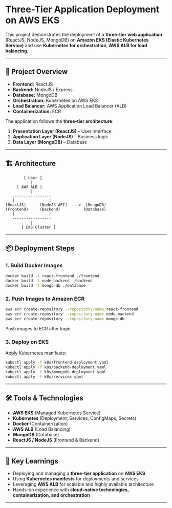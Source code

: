 # Three-Tier Application Deployment on AWS EKS


This project demonstrates the deployment of a **three-tier web application** (ReactJS, NodeJS, MongoDB) on **Amazon EKS (Elastic Kubernetes Service)** and use **Kubernetes for orchestration**, **AWS ALB for load balancing**.


---

## 🚀 Project Overview
- **Frontend:** ReactJS  
- **Backend:** NodeJS / Express  
- **Database:** MongoDB  
- **Orchestration:** Kubernetes on AWS EKS  
- **Load Balancer:** AWS Application Load Balancer (ALB)  
- **Containerization:** ECR  

The application follows the **three-tier architecture**:
1. **Presentation Layer (ReactJS)** – User interface  
2. **Application Layer (NodeJS)** – Business logic  
3. **Data Layer (MongoDB)** – Database  

---

## 🏗️ Architecture


```plaintext
        [ User ]
           |
     [ AWS ALB ]
           |
   -----------------
   |               |
[ReactJS]      [NodeJS API]  --->  [MongoDB]
(Frontend)     (Backend)          (Database)
   |               |
   -----------------
           |
       [ EKS Cluster ]
````

---

## 📦 Deployment Steps


### 1. Build Docker Images

```bash
docker build -t react-frontend ./frontend
docker build -t node-backend ./backend
docker build -t mongo-db ./database
```

### 2. Push Images to Amazon ECR

```bash
aws ecr create-repository --repository-name react-frontend
aws ecr create-repository --repository-name node-backend
aws ecr create-repository --repository-name mongo-db
```

Push images to ECR after login.

### 3. Deploy on EKS

Apply Kubernetes manifests:

```bash
kubectl apply -f k8s/frontend-deployment.yaml
kubectl apply -f k8s/backend-deployment.yaml
kubectl apply -f k8s/mongodb-deployment.yaml
kubectl apply -f k8s/services.yaml
```

---

## 🛠️ Tools & Technologies

* **AWS EKS** (Managed Kubernetes Service)
* **Kubernetes** (Deployment, Services, ConfigMaps, Secrets)
* **Docker** (Containerization)
* **AWS ALB** (Load Balancing)
* **MongoDB** (Database)
* **ReactJS / NodeJS** (Frontend & Backend)

---

## 🎯 Key Learnings

* Deploying and managing a **three-tier application** on **AWS EKS**
* Using **Kubernetes manifests** for deployments and services
* Leveraging **AWS ALB** for scalable and highly available architecture
* Hands-on experience with **cloud-native technologies, containerization, and orchestration**

---
